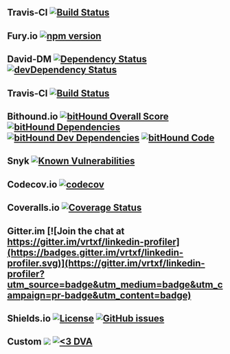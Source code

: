 ## Travis-CI [![Build Status](http://img.shields.io/travis/vrtxf/linkedin-profiler.svg?style=flat-square)](https://travis-ci.org/vrtxf/linkedin-profiler) 

## Fury.io [![npm version](https://badge.fury.io/js/linkedin-profiler.svg)](https://badge.fury.io/js/linkedin-profiler)
 
## David-DM [![Dependency Status](https://david-dm.org/vrtxf/linkedin-profiler.svg)](https://david-dm.org/vrtxf/linkedin-profiler) [![devDependency Status](https://david-dm.org/vrtxf/linkedin-profiler/dev-status.svg)](https://david-dm.org/vrtxf/linkedin-profiler#info=devDependencies) 

## Travis-CI [![Build Status](http://img.shields.io/travis/vrtxf/linkedin-profiler.svg?style=flat-square)](https://travis-ci.org/vrtxf/linkedin-profiler) 
 
## Bithound.io [![bitHound Overall Score](https://www.bithound.io/github/vrtxf/linkedin-profiler/badges/score.svg)](https://www.bithound.io/github/vrtxf/linkedin-profiler) [![bitHound Dependencies](https://www.bithound.io/github/vrtxf/linkedin-profiler/badges/dependencies.svg)](https://www.bithound.io/github/vrtxf/linkedin-profiler/master/dependencies/npm) [![bitHound Dev Dependencies](https://www.bithound.io/github/vrtxf/linkedin-profiler/badges/devDependencies.svg)](https://www.bithound.io/github/vrtxf/linkedin-profiler/master/dependencies/npm) [![bitHound Code](https://www.bithound.io/github/vrtxf/linkedin-profiler/badges/code.svg)](https://www.bithound.io/github/vrtxf/linkedin-profiler)
 
## Snyk [![Known Vulnerabilities](https://snyk.io/test/github/vrtxf/linkedin-profiler/badge.svg)](https://snyk.io/test/github/vrtxf/linkedin-profiler)
 
## Codecov.io [![codecov](https://codecov.io/gh/vrtxf/linkedin-profiler/branch/master/graph/badge.svg)](https://codecov.io/gh/vrtxf/linkedin-profiler)

## Coveralls.io [![Coverage Status](https://coveralls.io/repos/github/vrtxf/linkedin-profiler/badge.svg)](https://coveralls.io/github/vrtxf/linkedin-profiler)

## Gitter.im [![Join the chat at https://gitter.im/vrtxf/linkedin-profiler](https://badges.gitter.im/vrtxf/linkedin-profiler.svg)](https://gitter.im/vrtxf/linkedin-profiler?utm_source=badge&utm_medium=badge&utm_campaign=pr-badge&utm_content=badge)

## Shields.io [![License](http://img.shields.io/:license-BSD2-blue.svg?style=flat-square)](https://opensource.org/licenses/BSD-2-Clause) [![GitHub issues](https://img.shields.io/github/issues/vrtxf/linkedin-profiler.svg)](https://github.com/vrtxf/linkedin-profiler/issues) 


## Custom ![](https://reposs.herokuapp.com/?path=vrtxf/linkedin-profiler&style=flat&color=lightgray) [![<3 DVA](https://img.shields.io/badge/%E2%9D%A4-DVA-ff69b4.svg)](https://gitter.im/vrtxf/linkedin-profiler) 
